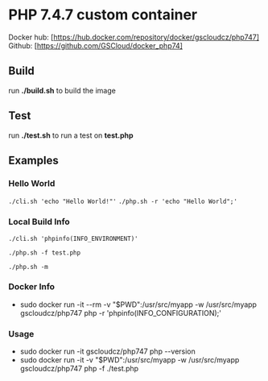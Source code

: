 # PHP 7.4.7 custom container

Docker hub: [https://hub.docker.com/repository/docker/gscloudcz/php747]  
Github: [https://github.com/GSCloud/docker_php74]

## Build

run **./build.sh** to build the image

## Test

run **./test.sh** to run a test on **test.php**

## Examples

### Hello World

`./cli.sh 'echo "Hello World!"'`
`./php.sh -r 'echo "Hello World";'`

### Local Build Info

`./cli.sh 'phpinfo(INFO_ENVIRONMENT)'`

`./php.sh -f test.php`

`./php.sh -m`

### Docker Info

* sudo docker run -it --rm -v "$PWD":/usr/src/myapp -w /usr/src/myapp gscloudcz/php747 php -r 'phpinfo(INFO_CONFIGURATION);'

### Usage

* sudo docker run -it gscloudcz/php747 php --version
* sudo docker run -it -v "$PWD":/usr/src/myapp -w /usr/src/myapp gscloudcz/php747 php -f ./test.php
